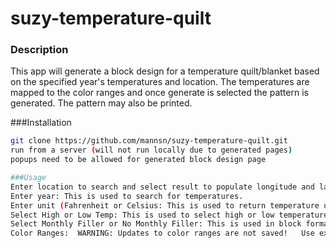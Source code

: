 # suzy-temperature-quilt
### Description
This app will generate a block design for a temperature quilt/blanket based on the specified year's temperatures and location.  The temperatures are mapped to the color ranges and once generate is selected the pattern is generated.   The pattern may also be printed.

###Installation
```bash
git clone https://github.com/mannsn/suzy-temperature-quilt.git
run from a server (will not run locally due to generated pages)
popups need to be allowed for generated block design page

###Usage
Enter location to search and select result to populate longitude and latitude (alternately can enter latitude and longitude): This is used to search for temperatures.
Enter year: This is used to search for temperatures.
Enter unit (Fahrenheit or Celsius: This is used to return temperature units.
Select High or Low Temp: This is used to select high or low temperatures for the year
Select Monthly Filler or No Monthly Filler: This is used in block formatting, monthy filler will create a design with the same number of blocks per month.
Color Ranges:  WARNING: Updates to color ranges are not saved!   Use existing color choices for Fahrenheit or Celsius, or update Color and Color name for the ranges.
